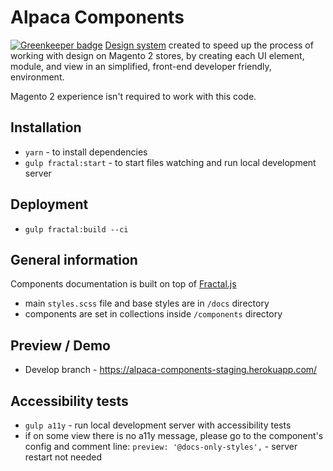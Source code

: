 # Alpaca Components

[![Greenkeeper badge](https://badges.greenkeeper.io/SnowdogApps/magento2-alpaca-components.svg)](https://greenkeeper.io/)
[Design system](https://www.uxpin.com/studio/blog/design-systems-vs-pattern-libraries-vs-style-guides-whats-difference/) created to speed up the process of working with design on Magento 2 stores, by creating each UI element, module, and view in an simplified, front-end developer friendly, environment.

Magento 2 experience isn't required to work with this code.

## Installation
- `yarn` - to install dependencies
- `gulp fractal:start` - to start files watching and run local development server

## Deployment
- `gulp fractal:build --ci`

## General information
Components documentation is built on top of [Fractal.js](http://fractal.build/guide)

 - main `styles.scss` file and base styles are in `/docs` directory
 - components are set in collections inside `/components` directory

## Preview / Demo
- Develop branch - https://alpaca-components-staging.herokuapp.com/

## Accessibility tests
- `gulp a11y` - run local development server with accessibility tests
- if on some view there is no a11y message, please go to the component's config and comment line:
`preview: '@docs-only-styles',` - server restart not needed
